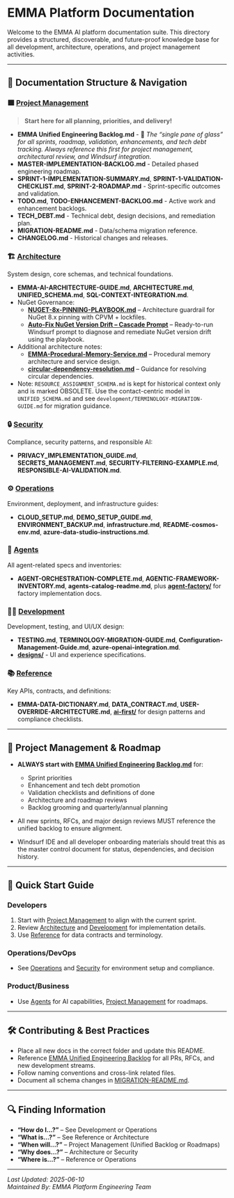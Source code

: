 # EMMA Platform Documentation

Welcome to the EMMA AI platform documentation suite. This directory provides a structured, discoverable, and future-proof knowledge base for all development, architecture, operations, and project management activities.

---

## 📂 Documentation Structure & Navigation

### 🟩 [Project Management](./project-management/)

> **Start here for all planning, priorities, and delivery!**

- **EMMA Unified Engineering Backlog.md** - 📌 *The “single pane of glass” for all sprints, roadmap, validation, enhancements, and tech debt tracking. Always reference this first for project management, architectural review, and Windsurf integration.*
- **MASTER-IMPLEMENTATION-BACKLOG.md** - Detailed phased engineering roadmap.
- **SPRINT-1-IMPLEMENTATION-SUMMARY.md**, **SPRINT-1-VALIDATION-CHECKLIST.md**, **SPRINT-2-ROADMAP.md** - Sprint-specific outcomes and validation.
- **TODO.md**, **TODO-ENHANCEMENT-BACKLOG.md** - Active work and enhancement backlogs.
- **TECH_DEBT.md** - Technical debt, design decisions, and remediation plan.
- **MIGRATION-README.md** - Data/schema migration reference.
- **CHANGELOG.md** - Historical changes and releases.

### 🏗️ [Architecture](./architecture/)

System design, core schemas, and technical foundations.

- **EMMA-AI-ARCHITECTURE-GUIDE.md**, **ARCHITECTURE.md**, **UNIFIED_SCHEMA.md**, **SQL-CONTEXT-INTEGRATION.md**.
- NuGet Governance:
  - **[NUGET-8x-PINNING-PLAYBOOK.md](./architecture/NUGET-8x-PINNING-PLAYBOOK.md)** – Architecture guardrail for NuGet 8.x pinning with CPVM + lockfiles.
  - **[Auto-Fix NuGet Version Drift – Cascade Prompt](./architecture/Auto-Fix-NuGet-Version-Drift-cascade-prompt.md)** – Ready-to-run Windsurf prompt to diagnose and remediate NuGet version drift using the playbook.
- Additional architecture notes:
  - **[EMMA-Procedural-Memory-Service.md](./architecture/EMMA-Procedural-Memory-Service.md)** – Procedural memory architecture and service design.
  - **[circular-dependency-resolution.md](./architecture/circular-dependency-resolution.md)** – Guidance for resolving circular dependencies.
- Note: `RESOURCE_ASSIGNMENT_SCHEMA.md` is kept for historical context only and is marked OBSOLETE. Use the contact-centric model in `UNIFIED_SCHEMA.md` and see `development/TERMINOLOGY-MIGRATION-GUIDE.md` for migration guidance.

### 🔒 [Security](./security/)

Compliance, security patterns, and responsible AI:

- **PRIVACY_IMPLEMENTATION_GUIDE.md**, **SECRETS_MANAGEMENT.md**, **SECURITY-FILTERING-EXAMPLE.md**, **RESPONSIBLE-AI-VALIDATION.md**.

### ⚙️ [Operations](./operations/)

Environment, deployment, and infrastructure guides:

- **CLOUD_SETUP.md**, **DEMO_SETUP_GUIDE.md**, **ENVIRONMENT_BACKUP.md**, **infrastructure.md**, **README-cosmos-env.md**, **azure-data-studio-instructions.md**.

### 🤖 [Agents](./agents/)

All agent-related specs and inventories:

- **AGENT-ORCHESTRATION-COMPLETE.md**, **AGENTIC-FRAMEWORK-INVENTORY.md**, **agents-catalog-readme.md**, plus **[agent-factory/](./agents/agent-factory/)** for factory implementation docs.

### 👨‍💻 [Development](./development/)

Development, testing, and UI/UX design:

- **TESTING.md**, **TERMINOLOGY-MIGRATION-GUIDE.md**, **Configuration-Management-Guide.md**, **azure-openai-integration.md**.
- **[designs/](./development/designs/)** - UI and experience specifications.

### 📚 [Reference](./reference/)

Key APIs, contracts, and definitions:

- **EMMA-DATA-DICTIONARY.md**, **DATA_CONTRACT.md**, **USER-OVERRIDE-ARCHITECTURE.md**, **[ai-first/](./reference/ai-first/)** for design patterns and compliance checklists.

---

## 🚦 Project Management & Roadmap

- **ALWAYS start with [EMMA Unified Engineering Backlog.md](./project-management/EMMA%20Unified%20Engineering%20Backlog.md)** for:
  - Sprint priorities
  - Enhancement and tech debt promotion
  - Validation checklists and definitions of done
  - Architecture and roadmap reviews
  - Backlog grooming and quarterly/annual planning

- All new sprints, RFCs, and major design reviews MUST reference the unified backlog to ensure alignment.

- Windsurf IDE and all developer onboarding materials should treat this as the master control document for status, dependencies, and decision history.

---

## 🚀 Quick Start Guide

### Developers

1. Start with [Project Management](./project-management/EMMA%20Unified%20Engineering%20Backlog.md) to align with the current sprint.
2. Review [Architecture](./architecture/) and [Development](./development/) for implementation details.
3. Use [Reference](./reference/) for data contracts and terminology.

### Operations/DevOps

- See [Operations](./operations/) and [Security](./security/) for environment setup and compliance.

### Product/Business

- Use [Agents](./agents/) for AI capabilities, [Project Management](./project-management/) for roadmaps.

---

## 🛠️ Contributing & Best Practices

- Place all new docs in the correct folder and update this README.
- Reference [EMMA Unified Engineering Backlog](./project-management/EMMA%20Unified%20Engineering%20Backlog.md) for all PRs, RFCs, and new development streams.
- Follow naming conventions and cross-link related files.
- Document all schema changes in [MIGRATION-README.md](./project-management/MIGRATION-README.md).

---

## 🔍 Finding Information

- **“How do I…?”** – See Development or Operations
- **“What is…?”** – See Reference or Architecture
- **“When will…?”** – Project Management (Unified Backlog or Roadmaps)
- **“Why does…?”** – Architecture or Security
- **“Where is…?”** – Reference or Operations

---

*Last Updated: 2025-06-10*  
*Maintained By: EMMA Platform Engineering Team*

